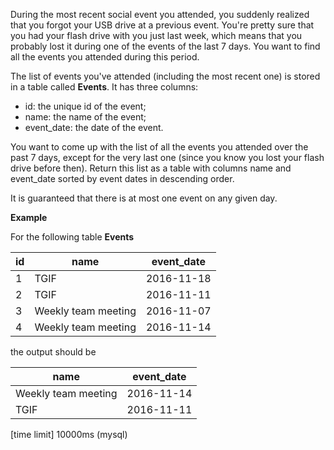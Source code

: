 During the most recent social event you attended, you suddenly realized that you forgot your USB drive at a previous event. You're pretty sure that you had your flash drive with you just last week, which means that you probably lost it during one of the events of the last 7 days. You want to find all the events you attended during this period.

The list of events you've attended (including the most recent one) is stored in a table called __Events__. It has three columns:

* id: the unique id of the event;
* name: the name of the event;
* event_date: the date of the event.

You want to come up with the list of all the events you attended over the past 7 days, except for the very last one (since you know you lost your flash drive before then). Return this list as a table with columns name and event_date sorted by event dates in descending order.

It is guaranteed that there is at most one event on any given day.

__Example__

For the following table __Events__

|id|	name|	event_date|
|---|---|---|
|1|	TGIF	|2016-11-18|
|2|	TGIF	|2016-11-11|
|3|	Weekly team meeting|	2016-11-07|
|4|	Weekly team meeting	|2016-11-14|

the output should be

|name|	event_date|
|---|---|
|Weekly team meeting|	2016-11-14|
|TGIF	|2016-11-11|

[time limit] 10000ms (mysql)
